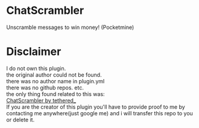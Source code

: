 # ChatScrambler
Unscramble messages to win money! (Pocketmine)
# Disclaimer
I do not own this plugin.
<br>
the original author could not be found.
<br>
there was no author name in plugin.yml
<br>
there was no github repos. etc.
<br>
the only thing found related to this was:
<br>
<a href="https://forums.pocketmine.net/plugins/chatscrambler.877/">ChatScrambler by tethered_</a>
<br>
If you are the creator of this plugin you'll have to provide proof to me by contacting me anywhere(just google me) and i will transfer this repo to you or delete it.
